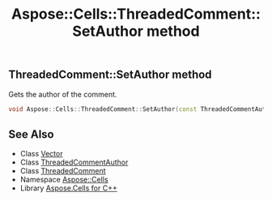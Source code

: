 ﻿---
title: Aspose::Cells::ThreadedComment::SetAuthor method
linktitle: SetAuthor
second_title: Aspose.Cells for C++ API Reference
description: 'Aspose::Cells::ThreadedComment::SetAuthor method. Gets the author of the comment in C++.'
type: docs
weight: 1100
url: /cpp/aspose.cells/threadedcomment/setauthor/
---
## ThreadedComment::SetAuthor method


Gets the author of the comment.

```cpp
void Aspose::Cells::ThreadedComment::SetAuthor(const ThreadedCommentAuthor &value)
```

## See Also

* Class [Vector](../../vector/)
* Class [ThreadedCommentAuthor](../../threadedcommentauthor/)
* Class [ThreadedComment](../)
* Namespace [Aspose::Cells](../../)
* Library [Aspose.Cells for C++](../../../)
